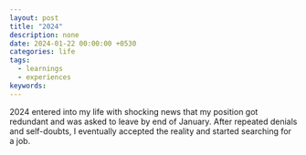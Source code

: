 ```yaml
---
layout: post
title: "2024"
description: none
date: 2024-01-22 00:00:00 +0530
categories: life
tags: 
  - learnings
  - experiences
keywords: 
---
```


2024 entered into my life with shocking news that my position got redundant and was asked to leave by end of January. After repeated denials and self-doubts, I eventually accepted the reality and started searching for a job.